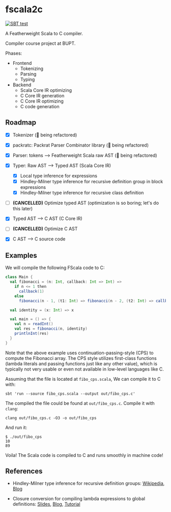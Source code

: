 # fscala2c
 [![SBT test](https://github.com/Linyxus/fscala2c/actions/workflows/ci.yml/badge.svg)](https://github.com/Linyxus/fscala2c/actions/workflows/ci.yml)

 A Featherweight Scala to C compiler.
 
 Compiler course project at BUPT.
 
 Phases:

 - Frontend
   - Tokenizing
   - Parsing
   - Typing
 - Backend
   - Scala Core IR optimizing
   - C Core IR generation
   - C Core IR optimizing
   - C code generation

 ## Roadmap
 
 - [X] Tokenizer (:construction: being refactored)
 
 - [X] packratc: Packrat Parser Combinator library (:construction: being refactored)
 
 - [X] Parser: tokens --> Featherweight Scala raw AST (:construction: being refactored)
 
 - [X] Typer: Raw AST --> Typed AST (Scala Core IR)
   - [X] Local type inference for expressions
   - [X] Hindley-Milner type inference for recursive definition group in block expressions
   - [X] Hindley-Milner type inference for recursive class definition
 
 - [ ] **(CANCELLED)** Optimize typed AST (optimization is so boring; let's do this later)
 
 - [X] Typed AST --> C AST (C Core IR)
 
 - [ ] **(CANCELLED)** Optimize C AST
 
 - [X] C AST --> C source code
 
 ## Examples
 
 We will compile the following FScala code to C:
 ```scala
 class Main {
   val fibonacci = (n: Int, callback: Int => Int) =>
     if n <= 1 then
       callback(1)
     else
       fibonacci(n - 1, (t1: Int) => fibonacci(n - 2, (t2: Int) => callback(t1 + t2)))

   val identity = (x: Int) => x

   val main = () => {
     val n = readInt()
     val res = fibonacci(n, identity)
     printlnInt(res)
   }
 }
 ```
 Note that the above example uses continuation-passing-style (CPS) to compute the Fibonacci array. The CPS style utilizes first-class functions (lambda literals and passing functions just like any other value), which is typically not very usable or even not available in low-level languages like C.
 
 Assuming that the file is located at `fibo_cps.scala`, We can compile it to C with:
 ```shell
 sbt 'run --source fibo_cps.scala --output out/fibo_cps.c'
 ```
 
 The compiled the file could be found at `out/fibo_cps.c`. Compile it with `clang`:
 ```shell
 clang out/fibo_cps.c -O3 -o out/fibo_cps
 ```
 
 And run it:
 ```shell
 $ ./out/fibo_cps
 10
 89
 ```
 
 Voila! The Scala code is compiled to C and runs smoothly in machine code!

 ## References

 - Hindley-Milner type inference for recursive definition groups:
   [Wikipedia](https://en.wikipedia.org/wiki/Hindley%E2%80%93Milner_type_system),
   [Blog](https://blog.linyxus.xyz/posts/hm-type-inference-for-stlc/)

 - Closure conversion for compiling lambda expressions to global definitions:
   [Slides](http://lampwww.epfl.ch/teaching/archive/advanced_compiler/2007/resources/slides/act-2007-05-closure-conversion.pdf),
   [Blog](http://matt.might.net/articles/closure-conversion/),
   [Tutorial](https://craftinginterpreters.com/closures.html)
